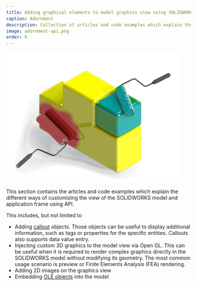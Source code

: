 ```yaml
---
title: Adding graphical elements to model graphics view using SOLIDWORKS API
caption: Adornment
description: Collection of articles and code examples which explain the different ways of customizing the view of the model and application (callouts, open GL graphics, etc.)
image: adornment-api.png
order: 6
---
```

![SOLIDWORKS API for adornment of models and application](adornment-api.png)

This section contains the articles and code examples which explain the different ways of customizing the view of the SOLIDWORKS model and application frame using API.

This includes, but not limited to

* Adding [callout](/solidworks-api/adornment/callouts/) objects. Those objects can be useful to display additional information, such as tags or properties for the specific entities. Callouts also supports data value entry.
* Injecting custom 3D graphics to the model view via Open GL. This can be useful when it is required to render complex graphics directly in the SOLIDWORKS model without modifying its geometry. The most common usage scenario is preview or Finite Elements Analysis (FEA) rendering.
* Adding 2D images on the graphics view
* Embedding [OLE objects](solidworks-api/adornment/ole-objects/) into the model

